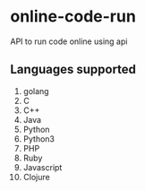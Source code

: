 # online-code-run
API to run code online using api


## Languages supported
1. golang
2. C
3. C++
4. Java
5. Python
6. Python3
7. PHP
8. Ruby
9. Javascript
10. Clojure